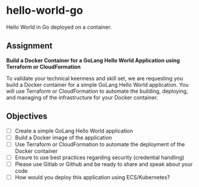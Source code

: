 # hello-world-go

Hello World in Go deployed on a container.

## Assignment

__Build a Docker Container for a GoLang Hello World Application using Terraform
or CloudFormation__

To validate your technical keenness and skill set, we are requesting you build a
Docker container for a simple GoLang Hello World application. You will use
Terraform or CloudFormation to automate the building, deploying, and managing of
the infrastructure for your Docker container.

## Objectives

- [ ] Create a simple GoLang Hello World application
- [ ] Build a Docker image of the application
- [ ] Use Terraform or CloudFormation to automate the deployment of the Docker container
- [ ] Ensure to use best practices regarding security (credential handling)
- [ ] Please use Gitlab or Github and be ready to share and speak about your code
- [ ] How would you deploy this application using ECS/Kubernetes?
